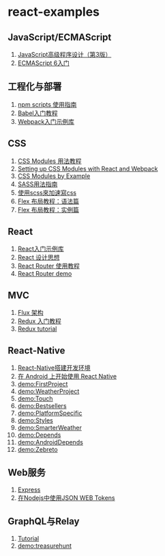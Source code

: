 # react-examples
## JavaScript/ECMAScript
1. [JavaScript高级程序设计（第3版）][31]
1. [ECMAScript 6入门][33]

## 工程化与部署
1. [npm scripts 使用指南][0]
1. [Babel入门教程][1]
1. [Webpack入门示例库][3]

## CSS
1. [CSS Modules 用法教程][6]
1. [Setting up CSS Modules with React and Webpack][13]
1. [CSS Modules by Example][15]
1. [SASS用法指南][11]
1. [使用scss來加速寫css][16]
1. [Flex 布局教程：语法篇][4]
1. [Flex 布局教程：实例篇][5]

## React
1. [React入门示例库][2]
1. [React 设计思想][14]
1. [React Router 使用教程][7]
1. [React Router demo][34]

## MVC
1. [Flux 架构][8]
1. [Redux 入门教程][9]
1. [Redux tutorial][12]

## React-Native
1. [React-Native搭建开发环境][10]
1. [在 Android 上开始使用 React Native][41]
1. [demo:FirstProject][40]
1. [demo:WeatherProject][42]
1. [demo:Touch][43]
1. [demo:Bestsellers][44]
1. [demo:PlatformSpecific][45]
1. [demo:Styles][46]
1. [demo:SmarterWeather][47]
1. [demo:Depends][48]
1. [demo:AndroidDepends][49]
1. [demo:Zebreto][50]

## Web服务
1. [Express][17]
1. [在Nodejs中使用JSON WEB Tokens][19]

## GraphQL与Relay
1. [Tutorial][18]
1. [demo:treasurehunt][32]

[0]: http://www.ruanyifeng.com/blog/2016/10/npm_scripts.html
[1]: doc/babel-guide.md
[2]: doc/react-demo.md
[3]: doc/webpack-demo.md
[4]: http://www.ruanyifeng.com/blog/2015/07/flex-grammar.html
[5]: http://www.ruanyifeng.com/blog/2015/07/flex-examples.html
[6]: doc/css-modules-demo.md
[7]: http://www.ruanyifeng.com/blog/2016/05/react_router.html
[8]: doc/flux-demo.md
[9]: doc/redux-demo.md
[10]: doc/react-native-install.md
[11]: http://www.ruanyifeng.com/blog/2012/06/sass.html
[12]: doc/redux-tutorial.md
[13]: http://javascriptplayground.com/blog/2016/07/css-modules-webpack-react/
[14]: https://github.com/react-guide/react-basic
[15]: http://andrewhfarmer.com/css-modules-by-example/
[16]: http://blog.visioncan.com/2011/sass-scss-your-css/
[17]: http://www.expressjs.com.cn/
[18]: http://facebook.github.io/relay/docs/tutorial.html#content
[19]: https://lcj.me/using-json-web-tokens-with-node-js/

[31]: professional_javascript_for_web/
[32]: relay-demo/relay-treasurehunt/
[33]: ecmascript6-primer/
[34]: react-router-demo/

[40]: react-native-demo/FirstProject
[41]: http://csbun.github.io/blog/2015/12/starting-react-native-with-android/
[42]: react-native-demo/WeatherProject
[43]: react-native-demo/Touch
[44]: react-native-demo/Bestsellers
[45]: react-native-demo/PlatformSpecific
[46]: react-native-demo/Styles
[47]: react-native-demo/SmarterWeather
[48]: react-native-demo/Depends
[49]: react-native-demo/AndroidDepends
[50]: react-native-demo/Zebreto
